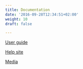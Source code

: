 ```yaml
---
title: Documentation
date: '2016-09-28T12:34:51+02:00'
weight: 10
draft: false

---
```

[User guide](/documentation/HBP_SP8_UserGuide_latest.pdf)

[Help site](https://mip.humanbrainproject.eu/help/)

[Media](https://mip.humanbrainproject.eu/help/media)
